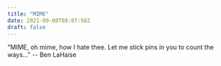 ```yaml
---
title: "MIME"
date: 2021-09-08T08:07:58Z
draft: false
---
```


"MIME, oh mime, how I hate thee. Let me stick pins in you to count the ways..." -- Ben LaHaise

